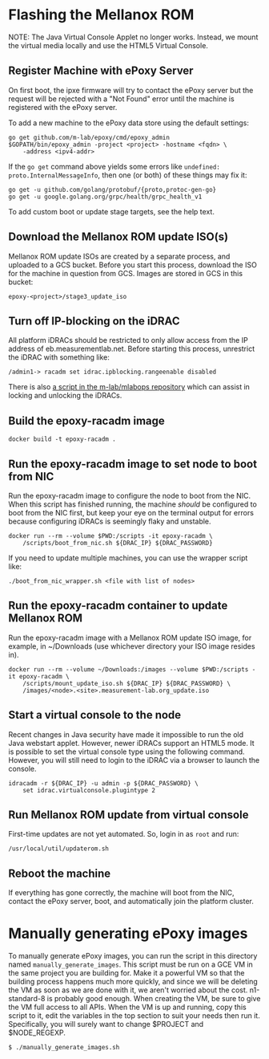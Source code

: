 # Flashing the Mellanox ROM

NOTE: The Java Virtual Console Applet no longer works. Instead, we mount the
virtual media locally and use the HTML5 Virtual Console.

## Register Machine with ePoxy Server
On first boot, the ipxe firmware will try to contact the ePoxy server but the
request will be rejected with a "Not Found" error until the machine is
registered with the ePoxy server.

To add a new machine to the ePoxy data store using the default settings:
```
go get github.com/m-lab/epoxy/cmd/epoxy_admin
$GOPATH/bin/epoxy_admin -project <project> -hostname <fqdn> \
    -address <ipv4-addr>
```

If the `go get` command above yields some errors like
`undefined: proto.InternalMessageInfo`, then one (or both) of these things may
fix it:
```
go get -u github.com/golang/protobuf/{proto,protoc-gen-go}
go get -u google.golang.org/grpc/health/grpc_health_v1
```

To add custom boot or update stage targets, see the help text.

## Download the Mellanox ROM update ISO(s)
Mellanox ROM update ISOs are created by a separate process, and uploaded to a
GCS bucket. Before you start this process, download the ISO for the machine in
question from GCS. Images are stored in GCS in this bucket:
```
epoxy-<project>/stage3_update_iso
```

## Turn off IP-blocking on the iDRAC
All platform iDRACs should be restricted to only allow access from the IP
address of eb.measurementlab.net. Before starting this process, unrestrict the
iDRAC with something like:
```
/admin1-> racadm set idrac.ipblocking.rangeenable disabled
```

There is also [a script in the m-lab/mlabops repository](https://github.com/m-lab/mlabops/blob/master/drac_ipblock) which can assist in locking and unlocking the iDRACs.

## Build the epoxy-racadm image
```
docker build -t epoxy-racadm .
```

## Run the epoxy-racadm image to set node to boot from NIC
Run the epoxy-racadm image to configure the node to boot from the NIC. When this
script has finished running, the machine _should_ be configured to boot from the
NIC first, but keep your eye on the terminal output for errors because
configuring iDRACs is seemingly flaky and unstable.
```
docker run --rm --volume $PWD:/scripts -it epoxy-racadm \
    /scripts/boot_from_nic.sh ${DRAC_IP} ${DRAC_PASSWORD}
```
If you need to update multiple machines, you can use the wrapper script like:
```
./boot_from_nic_wrapper.sh <file with list of nodes>
```

## Run the epoxy-racadm container to update Mellanox ROM
Run the epoxy-racadm image with a Mellanox ROM update ISO image, for
example, in ~/Downloads (use whichever directory your ISO image resides in).
```
docker run --rm --volume ~/Downloads:/images --volume $PWD:/scripts -it epoxy-racadm \
    /scripts/mount_update_iso.sh ${DRAC_IP} ${DRAC_PASSWORD} \
    /images/<node>.<site>.measurement-lab.org_update.iso
```

## Start a virtual console to the node
Recent changes in Java security have made it impossible to run the old Java
webstart applet. However, newer iDRACs support an HTML5 mode. It is possible to
set the virtual console type using the following command. However, you will
still need to login to the iDRAC via a browser to launch the console.
```
idracadm -r ${DRAC_IP} -u admin -p ${DRAC_PASSWORD} \
    set idrac.virtualconsole.plugintype 2
```

## Run Mellanox ROM update from virtual console
First-time updates are not yet automated. So, login in as `root` and run:
```
/usr/local/util/updaterom.sh
```

## Reboot the machine
If everything has gone correctly, the machine will boot from the NIC, contact
the ePoxy server, boot, and automatically join the platform cluster.

# Manually generating ePoxy images
To manually generate ePoxy images, you can run the script in this directory
named `manually_generate_images`. This script must be run on a GCE VM in the
same project you are building for. Make it a powerful VM so that the building
process happens much more quickly, and since we will be deleting the VM as soon
as we are done with it, we aren't worried about the cost. n1-standard-8 is
probably good enough. When creating the VM, be sure to give the VM full access
to all APIs. When the VM is up and running, copy this script to it, edit the
variables in the top section to suit your needs then run it. Specifically, you
will surely want to change $PROJECT and $NODE\_REGEXP.
```
$ ./manually_generate_images.sh
```
